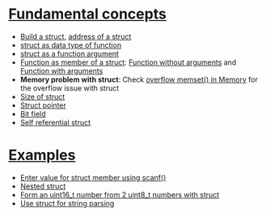 # [Fundamental concepts](Fundamental%20concepts.md)

* [Build a struct](Fundamental%20concepts.md#build-a-struct), [address of a struct]()
* [struct as data type of function]()
* [struct as a function argument]()
* [Function as member of a struct](): [Function without arguments]() and [Function with arguments]()
* **Memory problem with struct**: Check [overflow memset() in Memory](https://github.com/TranPhucVinh/C/blob/master/Physical%20layer/Memory/API/memset.md#overflow-memset) for the overflow issue with struct
* [Size of struct](https://github.com/TranPhucVinh/C/blob/master/Introduction/Data%20structure/struct/Size%20of%20struct.md)
* [Struct pointer](https://github.com/TranPhucVinh/C/blob/master/Introduction/Data%20structure/struct/struct%20pointer.md)
* [Bit field](https://github.com/TranPhucVinh/C/blob/master/Introduction/Data%20structure/struct/Bit%20field.md)
* [Self referential struct](https://github.com/TranPhucVinh/C/blob/master/Introduction/Data%20structure/struct/Self%20referential%20struct.md)

# [Examples](Examples)

* [Enter value for struct member using scanf()]()
* [Nested struct]()
* [Form an uint16_t number from 2 uint8_t numbers with struct]()
* [Use struct for string parsing](Examples/Use%20struct%20for%20string%20parsing.md)
